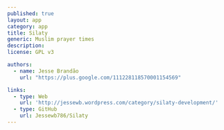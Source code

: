 ```yaml
---
published: true
layout: app
category: app
title: Silaty
generic: Muslim prayer times
description: 
license: GPL v3

authors: 
  - name: Jesse Brandão
    url: "https://plus.google.com/111228118570001154569"

links:
  - type: Web
    url: 'http://jessewb.wordpress.com/category/silaty-development/'
  - type: GitHub
    url: Jessewb786/Silaty
---
```

